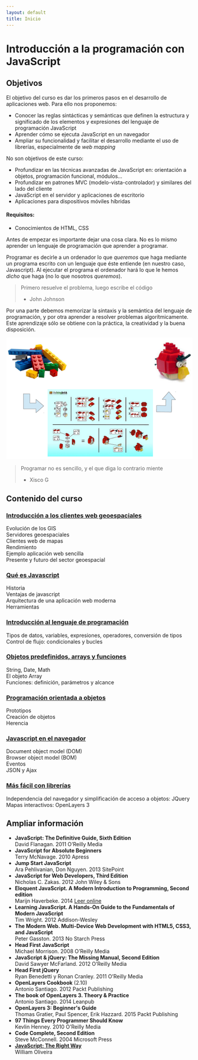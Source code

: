 ```yaml
---
layout: default
title: Inicio
---
```


# Introducción a la programación con JavaScript

## Objetivos
El objetivo del curso es dar los primeros pasos en el desarrollo de aplicaciones web. Para ello nos proponemos:

+ Conocer las reglas sintácticas y semánticas que definen la estructura y significado de los elementos y expresiones del lenguaje de programación JavaScript 
+ Aprender cómo se ejecuta JavaScript en un navegador  
+ Ampliar su funcionalidad y facilitar el desarrollo mediante el uso de librerías, especialmente de _web mapping_  

No son objetivos de este curso:

+ Profundizar en las técnicas avanzadas de JavaScript en: orientación a objetos, programación funcional, módulos...  
+ Profundizar en patrones MVC (modelo-vista-controlador) y similares del lado del cliente  
+ JavaScript en el servidor y aplicaciones de escritorio  
+ Aplicaciones para dispositivos móviles híbridas

#### Requisitos:

+ Conocimientos de HTML, CSS


Antes de empezar es importante dejar una cosa clara. No es lo mismo aprender un lenguaje de programación que aprender a programar.

Programar es decirle a un ordenador lo que _queremos_ que haga mediante un programa escrito con un lenguaje que éste entiende (en nuestro caso, Javascript). Al ejecutar el programa el ordenador hará lo que le hemos _dicho_ que haga (no lo que nosotros _queremos_).

  > Primero resuelve el problema, luego escribe el código  
  > - John Johnson

Por una parte debemos memorizar la sintaxis y la semántica del lenguaje de programación, y por otra aprender a resolver problemas algorítmicamente. Este aprendizaje sólo se obtiene con la práctica, la creatividad y la buena disposición.

![Programar](./images/programar.png)

  > Programar no es sencillo, y el que diga lo contrario miente  
  > - Xisco G


## Contenido del curso

### [Introducción a los clientes web geoespaciales](./modulo0/) 
Evolución de los GIS  
Servidores geoespaciales  
Clientes web de mapas  
Rendimiento  
Ejemplo aplicación web sencilla  
Presente y futuro del sector geoespacial  

### [Qué es Javascript](./modulo1/) 
Historia  
Ventajas de javascript  
Arquitectura de una aplicación web moderna  
Herramientas

### [Introducción al lenguaje de programación](./modulo2/)
Tipos de datos, variables, expresiones, operadores, conversión de tipos  
Control de flujo: condicionales y bucles

### [Objetos predefinidos, arrays y funciones](./modulo3/)
String, Date, Math  
El objeto Array  
Funciones: definición, parámetros y alcance

### [Programación orientada a objetos](./modulo4/)
Prototipos  
Creación de objetos  
Herencia  

### [Javascript en el navegador](./molulo5/)
Document object model (DOM)  
Browser object model (BOM)  
Eventos  
JSON y Ajax  

### [Más fácil con librerías](./modulo6/)
Independencia del navegador y simplificación de acceso a objetos: JQuery  
Mapas interactivos: OpenLayers 3


## Ampliar información
+ **JavaScript: The Definitive Guide, Sixth Edition**  
  David Flanagan. 2011 O’Reilly Media  
+ **JavaScript for Absolute Beginners**  
  Terry McNavage. 2010 Apress
+ **Jump Start JavaScript**  
  Ara Pehlivanian, Don Nguyen. 2013 SitePoint
+ **JavaScript for Web Developers, Third Edition**  
  Nicholas C. Zakas. 2012 John Wiley & Sons  
+ **Eloquent JavaScript. A Modern Introduction to Programming, Second edition**  
  Marijn Haverbeke. 2014 <a href="http://eloquentjavascript.net/" target="_blank">Leer online</a>  
+ **Learning JavaScript. A Hands-On Guide to the Fundamentals of Modern JavaScript**  
  Tim Wright. 2012 Addison-Wesley  
+ **The Modern Web. Multi-Device Web Development with HTML5, CSS3, and JavaScript**  
  Peter Gasston. 2013 No Starch Press  
+ **Head First JavaScript**  
  Michael Morrison. 2008 O’Reilly Media
+ **JavaScript & jQuery: The Missing Manual, Second Edition**  
  David Sawyer McFarland. 2012 O’Reilly Media  
+ **Head First jQuery**  
  Ryan Benedetti y Ronan Cranley. 2011 O’Reilly Media  
+ **OpenLayers Cookbook** (2.10)  
  Antonio Santiago. 2012 Packt Publishing  
+ **The book of OpenLayers 3. Theory & Practice**  
  Antonio Santiago. 2014 Leanpub  
+ **OpenLayers 3: Beginner's Guide**  
  Thomas Gratier, Paul Spencer, Erik Hazzard. 2015 Packt Publishing  
+ **97 Things Every Programmer Should Know**  
  Kevlin Henney. 2010 O’Reilly Media   
+ **Code Complete, Second Edition**  
  Steve McConnell. 2004 Microsoft Press   
+ <a href="http://www.jstherightway.org" target="_blank">**JavaScript: The Right Way**</a>  
  William Oliveira
